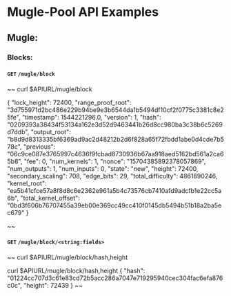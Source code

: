 # Mugle-Pool API Examples

## Mugle:

### Blocks:

#### ```GET``` ```/mugle/block```

~~
curl $APIURL/mugle/block

{
    "lock_height": 72400,
    "range_proof_root": "3d755971d2bc486e229b94be9e3b6544da1b5494df10cf2f0775c3381c8e25fe",
    "timestamp": 1544221296.0,
    "version": 1,
    "hash": "0209393a38434f53134a162e3d52d9463441b26d8cc980ba3c38b6c5269d7ddb",
    "output_root": "b8d9d8313335bf6369ad9ac2d48212b2d6f828a65f72fbdd1abe0d4cde7b578c",
    "previous": "06c9ce087e3765997c4636f9fcbad8730936b67aa918aed5162bd561a2ca65b8",
    "fee": 0,
    "num_kernels": 1,
    "nonce": "15704385892378057869",
    "num_outputs": 1,
    "num_inputs": 0,
    "state": "new",
    "height": 72400,
    "secondary_scaling": 708,
    "edge_bits": 29,
    "total_difficulty": 4861690246,
    "kernel_root": "ea5b41cfce57a8f8d8c6e2362e961a5b4c73576cb7410afd9adcfb1e22cc5a6b",
    "total_kernel_offset": "0bd3f606b76707455a39eb00e369cc49cc410f0145db5494b51b18a2ba5ec679"
}

~~

#### ```GET``` ```/mugle/block/<string:fields>```

~~
curl $APIURL/mugle/block/hash,height

curl $APIURL/mugle/block/hash,height
{
    "hash": "01224cc707d3c61e83cd72b5acc286a7047e719295940cec304fac6efa876c0c",
    "height": 72439
}
~~

